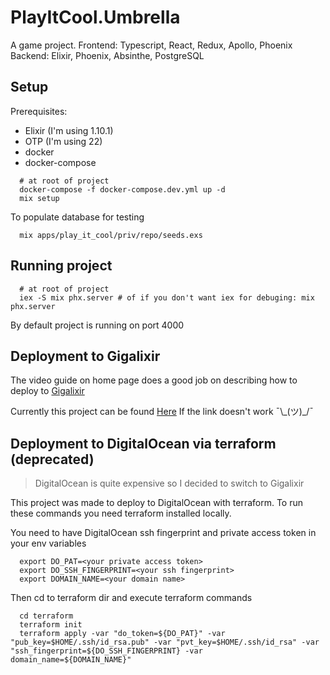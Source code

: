 # PlayItCool.Umbrella

A game project.
Frontend: Typescript, React, Redux, Apollo, Phoenix
Backend: Elixir, Phoenix, Absinthe, PostgreSQL

## Setup

Prerequisites:

- Elixir (I'm using 1.10.1)
- OTP (I'm using 22)
- docker
- docker-compose

```
  # at root of project
  docker-compose -f docker-compose.dev.yml up -d
  mix setup
```

To populate database for testing

```
  mix apps/play_it_cool/priv/repo/seeds.exs
```

## Running project

```
  # at root of project
  iex -S mix phx.server # of if you don't want iex for debuging: mix phx.server
```

By default project is running on port 4000

## Deployment to Gigalixir

The video guide on home page does a good job on describing how to deploy to [Gigalixir](https://www.gigalixir.com/)

Currently this project can be found [Here](https://unruly-attached-racer.gigalixirapp.com/)
If the link doesn't work ¯\\\_(ツ)\_/¯

## Deployment to DigitalOcean via terraform (deprecated)

> DigitalOcean is quite expensive so I decided to switch to Gigalixir

This project was made to deploy to DigitalOcean with terraform.
To run these commands you need terraform installed locally.

You need to have DigitalOcean ssh fingerprint and private access token in your env variables

```
  export DO_PAT=<your private access token>
  export DO_SSH_FINGERPRINT=<your ssh fingerprint>
  export DOMAIN_NAME=<your domain name>
```

Then cd to terraform dir and execute terraform commands

```
  cd terraform
  terraform init
  terraform apply -var "do_token=${DO_PAT}" -var "pub_key=$HOME/.ssh/id_rsa.pub" -var "pvt_key=$HOME/.ssh/id_rsa" -var "ssh_fingerprint=${DO_SSH_FINGERPRINT} -var domain_name=${DOMAIN_NAME}"
```
